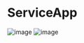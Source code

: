 # ServiceApp
![image](https://github.com/user-attachments/assets/314efef1-03f0-4488-bbbc-583ba22e78e1)
![image](https://github.com/user-attachments/assets/0d19c92b-d117-42de-8007-23b10187e14b)
